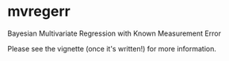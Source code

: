 # mvregerr
Bayesian Multivariate Regression with Known Measurement Error

Please see the vignette (once it's written!) for more information.
